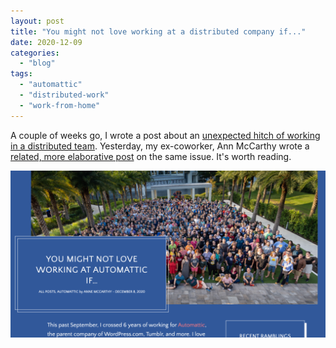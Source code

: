 ```yaml
---
layout: post
title: "You might not love working at a distributed company if..."
date: 2020-12-09
categories: 
  - "blog"
tags: 
  - "automattic"
  - "distributed-work"
  - "work-from-home"
---
```


A couple of weeks go, I wrote a post about an [unexpected hitch of working in a distributed team](https://gorelik.net/2020/07/13/unexpected-hitch-of-working-in-a-distributed-team/). Yesterday, my ex-coworker, Ann McCarthy wrote a [related, more elaborative post](https://nomad.blog/2020/12/08/you-might-not-love-working-at-automattic-if) on the same issue. It's worth reading.

[![](/assets/images/2020/12/image-5.png?w=1024)](https://nomad.blog/2020/12/08/you-might-not-love-working-at-automattic-if)
